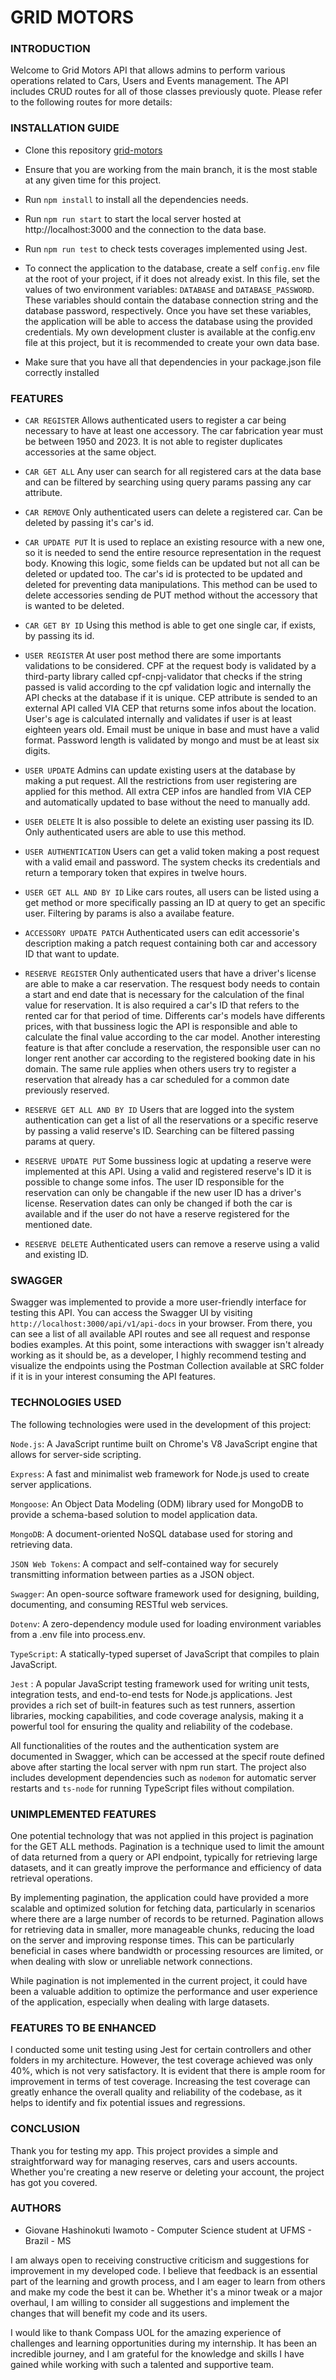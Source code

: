 # GRID MOTORS

### **INTRODUCTION**

Welcome to Grid Motors API that allows admins to perform various operations related to Cars, Users and Events management. The API includes CRUD routes for all of those classes previously quote. Please refer to the following routes for more details:

### **INSTALLATION GUIDE**

-   Clone this repository [grid-motors](https://github.com/GiovaneIwamoto/grid-motors.git)

-   Ensure that you are working from the main branch, it is the most stable at any given time for this project.

-   Run `npm install` to install all the dependencies needs.

-   Run `npm run start` to start the local server hosted at http://localhost:3000 and the connection to the data base.

-   Run `npm run test` to check tests coverages implemented using Jest.

-   To connect the application to the database, create a self `config.env` file at the root of your project, if it does not already exist. In this file, set the values of two environment variables: `DATABASE` and `DATABASE_PASSWORD`. These variables should contain the database connection string and the database password, respectively. Once you have set these variables, the application will be able to access the database using the provided credentials. My own development cluster is available at the config.env file at this project, but it is recommended to create your own data base.

-   Make sure that you have all that dependencies in your package.json file correctly installed

### **FEATURES**

-   `CAR REGISTER` Allows authenticated users to register a car being necessary to have at least one accessory. The car fabrication year must be between 1950 and 2023. It is not able to register duplicates accessories at the same object.

-   `CAR GET ALL` Any user can search for all registered cars at the data base and can be filtered by searching using query params passing any car attribute.

-   `CAR REMOVE` Only authenticated users can delete a registered car. Can be deleted by passing it's car's id.

-   `CAR UPDATE PUT` It is used to replace an existing resource with a new one, so it is needed to send the entire resource representation in the request body. Knowing this logic, some fields can be updated but not all can be deleted or updated too. The car's id is protected to be updated and deleted for preventing data manipulations. This method can be used to delete accessories sending de PUT method without the accessory that is wanted to be deleted.

-   `CAR GET BY ID` Using this method is able to get one single car, if exists, by passing its id.

-   `USER REGISTER` At user post method there are some importants validations to be considered. CPF at the request body is validated by a third-party library called cpf-cnpj-validator that checks if the string passed is valid according to the cpf validation logic and internally the API checks at the database if it is unique. CEP attribute is sended to an external API called VIA CEP that returns some infos about the location. User's age is calculated internally and validates if user is at least eighteen years old. Email must be unique in base and must have a valid format. Password length is validated by mongo and must be at least six digits.

-   `USER UPDATE` Admins can update existing users at the database by making a put request. All the restrictions from user registering are applied for this method. All extra CEP infos are handled from VIA CEP and automatically updated to base without the need to manually add.

-   `USER DELETE` It is also possible to delete an existing user passing its ID. Only authenticated users are able to use this method.

-   `USER AUTHENTICATION` Users can get a valid token making a post request with a valid email and password. The system checks its credentials and return a temporary token that expires in twelve hours.

-   `USER GET ALL AND BY ID` Like cars routes, all users can be listed using a get method or more specifically passing an ID at query to get an specific user. Filtering by params is also a availabe feature.

-   `ACCESSORY UPDATE PATCH` Authenticated users can edit accessorie's description making a patch request containing both car and accessory ID that want to update.

-   `RESERVE REGISTER` Only authenticated users that have a driver's license are able to make a car reservation. The resquest body needs to contain a start and end date that is necessary for the calculation of the final value for reservation. It is also required a car's ID that refers to the rented car for that period of time. Differents car's models have differents prices, with that bussiness logic the API is responsible and able to calculate the final value according to the car model. Another interesting feature is that after conclude a reservation, the responsible user can no longer rent another car according to the registered booking date in his domain. The same rule applies when others users try to register a reservation that already has a car scheduled for a common date previously reserved.

-   `RESERVE GET ALL AND BY ID` Users that are logged into the system authentication can get a list of all the reservations or a specific reserve by passing a valid reserve's ID. Searching can be filtered passing params at query.

-   `RESERVE UPDATE PUT` Some bussiness logic at updating a reserve were implemented at this API. Using a valid and registered reserve's ID it is possible to change some infos. The user ID responsible for the reservation can only be changable if the new user ID has a driver's license. Reservation dates can only be changed if both the car is available and if the user do not have a reserve registered for the mentioned date.

-   `RESERVE DELETE` Authenticated users can remove a reserve using a valid and existing ID.

### **SWAGGER**

Swagger was implemented to provide a more user-friendly interface for testing this API. You can access the Swagger UI by visiting `http://localhost:3000/api/v1/api-docs` in your browser. From there, you can see a list of all available API routes and see all request and response bodies examples. At this point, some interactions with swagger isn't already working as it should be, as a developer, I highly recommend testing and visualize the endpoints using the Postman Collection available at SRC folder if it is in your interest consuming the API features.

### **TECHNOLOGIES USED**

The following technologies were used in the development of this project:

`Node.js`: A JavaScript runtime built on Chrome's V8 JavaScript engine that allows for server-side scripting.

`Express`: A fast and minimalist web framework for Node.js used to create server applications.

`Mongoose`: An Object Data Modeling (ODM) library used for MongoDB to provide a schema-based solution to model application data.

`MongoDB`: A document-oriented NoSQL database used for storing and retrieving data.

`JSON Web Tokens`: A compact and self-contained way for securely transmitting information between parties as a JSON object.

`Swagger`: An open-source software framework used for designing, building, documenting, and consuming RESTful web services.

`Dotenv`: A zero-dependency module used for loading environment variables from a .env file into process.env.

`TypeScript`: A statically-typed superset of JavaScript that compiles to plain JavaScript.

`Jest` : A popular JavaScript testing framework used for writing unit tests, integration tests, and end-to-end tests for Node.js applications. Jest provides a rich set of built-in features such as test runners, assertion libraries, mocking capabilities, and code coverage analysis, making it a powerful tool for ensuring the quality and reliability of the codebase.

All functionalities of the routes and the authentication system are documented in Swagger, which can be accessed at the specif route defined above after starting the local server with npm run start. The project also includes development dependencies such as `nodemon` for automatic server restarts and `ts-node` for running TypeScript files without compilation.

### **UNIMPLEMENTED FEATURES**

One potential technology that was not applied in this project is pagination for the GET ALL methods. Pagination is a technique used to limit the amount of data returned from a query or API endpoint, typically for retrieving large datasets, and it can greatly improve the performance and efficiency of data retrieval operations.

By implementing pagination, the application could have provided a more scalable and optimized solution for fetching data, particularly in scenarios where there are a large number of records to be returned. Pagination allows for retrieving data in smaller, more manageable chunks, reducing the load on the server and improving response times. This can be particularly beneficial in cases where bandwidth or processing resources are limited, or when dealing with slow or unreliable network connections.

While pagination is not implemented in the current project, it could have been a valuable addition to optimize the performance and user experience of the application, especially when dealing with large datasets.

### **FEATURES TO BE ENHANCED**

I conducted some unit testing using Jest for certain controllers and other folders in my architecture. However, the test coverage achieved was only 40%, which is not very satisfactory. It is evident that there is ample room for improvement in terms of test coverage. Increasing the test coverage can greatly enhance the overall quality and reliability of the codebase, as it helps to identify and fix potential issues and regressions.

### **CONCLUSION**

Thank you for testing my app.
This project provides a simple and straightforward way for managing reserves, cars and users accounts. Whether you're creating a new reserve or deleting your account, the project has got you covered.

### **AUTHORS**

-   Giovane Hashinokuti Iwamoto - Computer Science student at UFMS - Brazil - MS

I am always open to receiving constructive criticism and suggestions for improvement in my developed code. I believe that feedback is an essential part of the learning and growth process, and I am eager to learn from others and make my code the best it can be. Whether it's a minor tweak or a major overhaul, I am willing to consider all suggestions and implement the changes that will benefit my code and its users.

I would like to thank Compass UOL for the amazing experience of challenges and learning opportunities during my internship. It has been an incredible journey, and I am grateful for the knowledge and skills I have gained while working with such a talented and supportive team.
